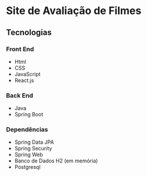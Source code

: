 # Site de Avaliação de Filmes

## Tecnologias

### Front End

* Html
* CSS
* JavaScript
* React.js

### Back End

* Java
* Spring Boot

### Dependências

* Spring Data JPA
* Spring Security
* Spring Web
* Banco de Dados H2 (em memória)
* Postgresql
